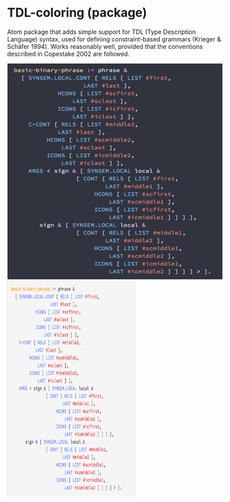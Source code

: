 # TDL-coloring (package)

Atom package that adds simple support for TDL (Type Description Language) syntax, used for defining constraint-based grammars (Krieger & Schäfer 1994). Works reasonably well, provided that the conventions described in Copestake 2002 are followed.


<div>
<img width="500" height="500" src="https://github.com/lemontheme/tdl-coloring/blob/master/screenshots/dark_tdl.png">
<img width="300" height="500" src="https://github.com/lemontheme/tdl-coloring/blob/master/screenshots/light_tdl.png">
</div>
